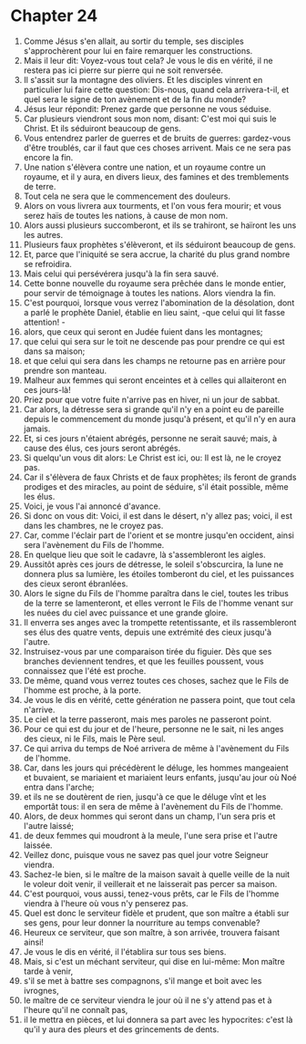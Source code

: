 # Chapter 24

1. Comme Jésus s'en allait, au sortir du temple, ses disciples s'approchèrent pour lui en faire remarquer les constructions.
2. Mais il leur dit: Voyez-vous tout cela? Je vous le dis en vérité, il ne restera pas ici pierre sur pierre qui ne soit renversée.
3. Il s'assit sur la montagne des oliviers. Et les disciples vinrent en particulier lui faire cette question: Dis-nous, quand cela arrivera-t-il, et quel sera le signe de ton avènement et de la fin du monde?
4. Jésus leur répondit: Prenez garde que personne ne vous séduise.
5. Car plusieurs viendront sous mon nom, disant: C'est moi qui suis le Christ. Et ils séduiront beaucoup de gens.
6. Vous entendrez parler de guerres et de bruits de guerres: gardez-vous d'être troublés, car il faut que ces choses arrivent. Mais ce ne sera pas encore la fin.
7. Une nation s'élèvera contre une nation, et un royaume contre un royaume, et il y aura, en divers lieux, des famines et des tremblements de terre.
8. Tout cela ne sera que le commencement des douleurs.
9. Alors on vous livrera aux tourments, et l'on vous fera mourir; et vous serez haïs de toutes les nations, à cause de mon nom.
10. Alors aussi plusieurs succomberont, et ils se trahiront, se haïront les uns les autres.
11. Plusieurs faux prophètes s'élèveront, et ils séduiront beaucoup de gens.
12. Et, parce que l'iniquité se sera accrue, la charité du plus grand nombre se refroidira.
13. Mais celui qui persévérera jusqu'à la fin sera sauvé.
14. Cette bonne nouvelle du royaume sera prêchée dans le monde entier, pour servir de témoignage à toutes les nations. Alors viendra la fin.
15. C'est pourquoi, lorsque vous verrez l'abomination de la désolation, dont a parlé le prophète Daniel, établie en lieu saint, -que celui qui lit fasse attention! -
16. alors, que ceux qui seront en Judée fuient dans les montagnes;
17. que celui qui sera sur le toit ne descende pas pour prendre ce qui est dans sa maison;
18. et que celui qui sera dans les champs ne retourne pas en arrière pour prendre son manteau.
19. Malheur aux femmes qui seront enceintes et à celles qui allaiteront en ces jours-là!
20. Priez pour que votre fuite n'arrive pas en hiver, ni un jour de sabbat.
21. Car alors, la détresse sera si grande qu'il n'y en a point eu de pareille depuis le commencement du monde jusqu'à présent, et qu'il n'y en aura jamais.
22. Et, si ces jours n'étaient abrégés, personne ne serait sauvé; mais, à cause des élus, ces jours seront abrégés.
23. Si quelqu'un vous dit alors: Le Christ est ici, ou: Il est là, ne le croyez pas.
24. Car il s'élèvera de faux Christs et de faux prophètes; ils feront de grands prodiges et des miracles, au point de séduire, s'il était possible, même les élus.
25. Voici, je vous l'ai annoncé d'avance.
26. Si donc on vous dit: Voici, il est dans le désert, n'y allez pas; voici, il est dans les chambres, ne le croyez pas.
27. Car, comme l'éclair part de l'orient et se montre jusqu'en occident, ainsi sera l'avènement du Fils de l'homme.
28. En quelque lieu que soit le cadavre, là s'assembleront les aigles.
29. Aussitôt après ces jours de détresse, le soleil s'obscurcira, la lune ne donnera plus sa lumière, les étoiles tomberont du ciel, et les puissances des cieux seront ébranlées.
30. Alors le signe du Fils de l'homme paraîtra dans le ciel, toutes les tribus de la terre se lamenteront, et elles verront le Fils de l'homme venant sur les nuées du ciel avec puissance et une grande gloire.
31. Il enverra ses anges avec la trompette retentissante, et ils rassembleront ses élus des quatre vents, depuis une extrémité des cieux jusqu'à l'autre.
32. Instruisez-vous par une comparaison tirée du figuier. Dès que ses branches deviennent tendres, et que les feuilles poussent, vous connaissez que l'été est proche.
33. De même, quand vous verrez toutes ces choses, sachez que le Fils de l'homme est proche, à la porte.
34. Je vous le dis en vérité, cette génération ne passera point, que tout cela n'arrive.
35. Le ciel et la terre passeront, mais mes paroles ne passeront point.
36. Pour ce qui est du jour et de l'heure, personne ne le sait, ni les anges des cieux, ni le Fils, mais le Père seul.
37. Ce qui arriva du temps de Noé arrivera de même à l'avènement du Fils de l'homme.
38. Car, dans les jours qui précédèrent le déluge, les hommes mangeaient et buvaient, se mariaient et mariaient leurs enfants, jusqu'au jour où Noé entra dans l'arche;
39. et ils ne se doutèrent de rien, jusqu'à ce que le déluge vînt et les emportât tous: il en sera de même à l'avènement du Fils de l'homme.
40. Alors, de deux hommes qui seront dans un champ, l'un sera pris et l'autre laissé;
41. de deux femmes qui moudront à la meule, l'une sera prise et l'autre laissée.
42. Veillez donc, puisque vous ne savez pas quel jour votre Seigneur viendra.
43. Sachez-le bien, si le maître de la maison savait à quelle veille de la nuit le voleur doit venir, il veillerait et ne laisserait pas percer sa maison.
44. C'est pourquoi, vous aussi, tenez-vous prêts, car le Fils de l'homme viendra à l'heure où vous n'y penserez pas.
45. Quel est donc le serviteur fidèle et prudent, que son maître a établi sur ses gens, pour leur donner la nourriture au temps convenable?
46. Heureux ce serviteur, que son maître, à son arrivée, trouvera faisant ainsi!
47. Je vous le dis en vérité, il l'établira sur tous ses biens.
48. Mais, si c'est un méchant serviteur, qui dise en lui-même: Mon maître tarde à venir,
49. s'il se met à battre ses compagnons, s'il mange et boit avec les ivrognes,
50. le maître de ce serviteur viendra le jour où il ne s'y attend pas et à l'heure qu'il ne connaît pas,
51. il le mettra en pièces, et lui donnera sa part avec les hypocrites: c'est là qu'il y aura des pleurs et des grincements de dents.

